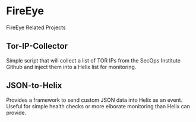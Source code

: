 # FireEye
FireEye Related Projects

## Tor-IP-Collector
Simple script that will collect a list of TOR IPs from the SecOps Institute Github and inject them into a Helix list for monitoring. 

## JSON-to-Helix
Provides a framework to send custom JSON data into Helix as an event. Useful for simple health checks or more elborate monitoring than Helix can provide.  
